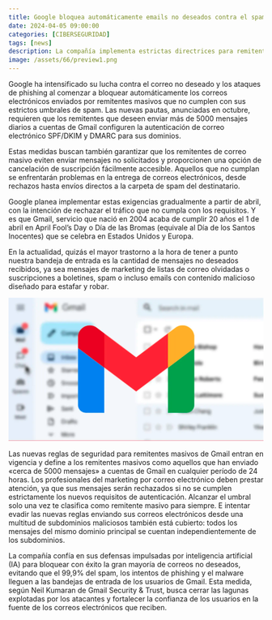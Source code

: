 ```yaml
---
title: Google bloquea automáticamente emails no deseados contra el spam y el phishing
date: 2024-04-05 09:00:00 
categories: [CIBERSEGURIDAD]
tags: [news]
description: La compañía implementa estrictas directrices para remitentes masivos y fortalece la autenticación de mensajes para proteger a los usuarios de Gmail.
image: /assets/66/preview1.png
---
```



Google ha intensificado su lucha contra el correo no deseado y los ataques de phishing al comenzar a bloquear automáticamente los correos electrónicos enviados por remitentes masivos que no cumplen con sus estrictos umbrales de spam. Las nuevas pautas, anunciadas en octubre, requieren que los remitentes que deseen enviar más de 5000 mensajes diarios a cuentas de Gmail configuren la autenticación de correo electrónico SPF/DKIM y DMARC para sus dominios.

Estas medidas buscan también garantizar que los remitentes de correo masivo eviten enviar mensajes no solicitados y proporcionen una opción de cancelación de suscripción fácilmente accesible. Aquellos que no cumplan se enfrentarán problemas en la entrega de correos electrónicos, desde rechazos hasta envíos directos a la carpeta de spam del destinatario.

Google planea implementar estas exigencias gradualmente a partir de abril, con la intención de rechazar el tráfico que no cumpla con los requisitos. Y es que Gmail, servicio que nació en 2004 acaba de cumplir 20 años el 1 de abril en April Fool’s Day o Día de las Bromas (equivale al Día de los Santos Inocentes) que se celebra en Estados Unidos y Europa.

En la actualidad, quizás el mayor trastorno a la hora de tener a punto nuestra bandeja de entrada es la cantidad de mensajes no deseados recibidos, ya sea mensajes de marketing de listas de correo olvidadas o suscripciones a boletines, spam o incluso emails con contenido malicioso diseñado para estafar y robar.

![Images 01](/assets/66/066.png)

Las nuevas reglas de seguridad para remitentes masivos de Gmail entran en vigencia y define a los remitentes masivos como aquellos que han enviado «cerca de 5000 mensajes» a cuentas de Gmail en cualquier período de 24 horas. Los profesionales del marketing por correo electrónico deben prestar atención, ya que sus mensajes serán rechazados si no se cumplen estrictamente los nuevos requisitos de autenticación. Alcanzar el umbral solo una vez te clasifica como remitente masivo para siempre. E intentar evadir las nuevas reglas enviando sus correos electrónicos desde una multitud de subdominios maliciosos también está cubierto: todos los mensajes del mismo dominio principal se cuentan independientemente de los subdominios.

La compañía confía en sus defensas impulsadas por inteligencia artificial (IA) para bloquear con éxito la gran mayoría de correos no deseados, evitando que el 99,9% del spam, los intentos de phishing y el malware lleguen a las bandejas de entrada de los usuarios de Gmail. Esta medida, según Neil Kumaran de Gmail Security & Trust, busca cerrar las lagunas explotadas por los atacantes y fortalecer la confianza de los usuarios en la fuente de los correos electrónicos que reciben.

